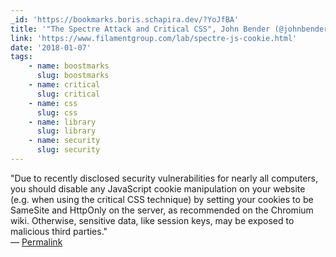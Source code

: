```yaml
---
_id: 'https://bookmarks.boris.schapira.dev/?YoJfBA'
title: '"The Spectre Attack and Critical CSS", John Bender (@johnbender)'
link: 'https://www.filamentgroup.com/lab/spectre-js-cookie.html'
date: '2018-01-07'
tags:
    - name: boostmarks
      slug: boostmarks
    - name: critical
      slug: critical
    - name: css
      slug: css
    - name: library
      slug: library
    - name: security
      slug: security
---
```


&quot;Due to recently disclosed security vulnerabilities for nearly all
computers, you should disable any JavaScript cookie manipulation on your website
(e.g. when using the critical CSS technique) by setting your cookies to be
SameSite and HttpOnly on the server, as recommended on the Chromium wiki.
Otherwise, sensitive data, like session keys, may be exposed to malicious third
parties.&quot; <br>&#8212;
<a href="https://bookmarks.boris.schapira.dev/?YoJfBA" title="Permalink">Permalink</a>

